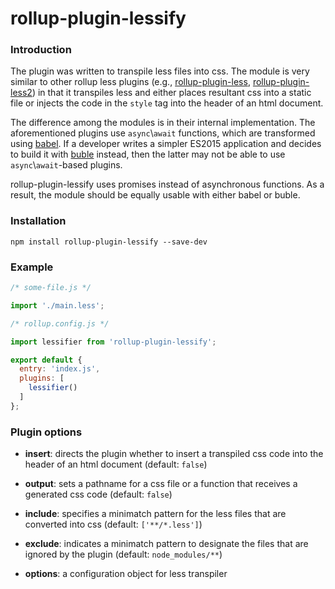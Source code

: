 # rollup-plugin-lessify

### Introduction

The plugin was written to transpile less files into css.  The module is very 
similar to other rollup less plugins (e.g., [rollup-plugin-less], 
[rollup-plugin-less2]) in that it transpiles less and either places resultant 
css into a static file or injects the code in the `style` tag into the header of 
an html document.

The difference among the modules is in their internal implementation.  The 
aforementioned plugins use `async`\\`await` functions, which are transformed 
using [babel].  If a developer writes a simpler ES2015 application and decides 
to build it with [buble]&nbsp;instead, then the latter may not be able to use
`async`\\`await`-based plugins.

rollup-plugin-lessify uses promises instead of asynchronous functions.  As a 
result, the module should be equally usable with either babel or buble.

[rollup-plugin-less]: https://github.com/xiaofuzi/rollup-plugin-less
[rollup-plugin-less2]: https://github.com/Katochimoto/rollup-plugin-less2
[babel]: https://babeljs.io/
[buble]: https://buble.surge.sh/

### Installation

`npm install rollup-plugin-lessify --save-dev`

### Example

```javascript
/* some-file.js */

import './main.less';

```

```javascript
/* rollup.config.js */

import lessifier from 'rollup-plugin-lessify';

export default {
  entry: 'index.js',
  plugins: [
    lessifier()
  ]
};
```

### Plugin options

* **insert**: directs the plugin whether to insert a transpiled css code into 
the header of an html document (default: `false`)

* **output**: sets a pathname for a css file or a function that receives a 
generated css code (default: `false`)

* **include**: specifies a minimatch pattern for the less files that are 
converted into css (default: `['**/*.less']`)

* **exclude**: indicates a minimatch pattern to designate the files
that are ignored by the plugin (default: `node_modules/**`)

* **options**: a configuration object for less transpiler
